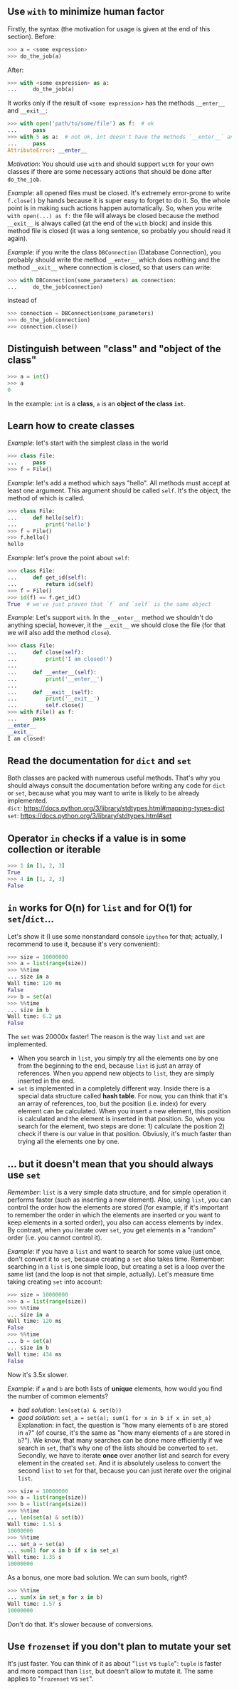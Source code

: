 ## Use `with` to minimize human factor
Firstly, the syntax (the motivation for usage is given at the end of this section).
Before:
```python
>>> a = <some expression>
>>> do_the_job(a)
```
After:
```python
>>> with <some expression> as a:
...     do_the_job(a)
```
It works only if the result of `<some expression>` has the methods `__enter__` and `__exit__`:
```python
>>> with open('path/to/some/file') as f:  # ok
...     pass
>>> with 5 as a:  # not ok, int doesn't have the methods `__enter__` and `__exit__`
...     pass
AttributeError: __enter__
```

_Motivation_: You should use `with` and should support `with` for your own classes
if there are some necessary actions that should be done after `do_the_job`.

_Example_: all opened files must be closed. It's extremely error-prone to write `f.close()` by hands because
it is super easy to forget to do it. So, the whole point is in making such actions happen
automatically. So, when you write `with open(...) as f:` the file will always be closed
because the method `__exit__` is always called (at the end of the `with` block) and
inside this method file is closed (it was a long sentence, so probably you should read it
again).

_Example_: if you write the class `DBConnection` (Database Connection), you probably should
write the method `__enter__` which does nothing and the method `__exit__` where connection
is closed, so that users can write:
```python
>>> with DBConnection(some_parameters) as connection:
...     do_the_job(connection)
```
instead of
```python
>>> connection = DBConnection(some_parameters)
>>> do_the_job(connection)
>>> connection.close()
```


## Distinguish between "class" and "object of the class"
```python
>>> a = int()
>>> a
0
```
In the example: `int` is a **class**, `a` is an **object of the class `int`**.


## Learn how to create classes
_Example_: let's start with the simplest class in the world
```python
>>> class File:
...     pass
>>> f = File()
```

_Example_: let's add a method which says "hello". All methods must accept at least one argument. This argument should be called `self`. It's the object, the method of which is called.
```python
>>> class File:
...     def hello(self):
...         print('hello')
>>> f = File()
>>> f.hello()
hello
```

_Example_: let's prove the point about `self`:
```python
>>> class File:
...     def get_id(self):
...         return id(self)
>>> f = File()
>>> id(f) == f.get_id()
True  # we've just proven that `f` and `self` is the same object
```

_Example_: Let's support `with`. In the `__enter__` method we shouldn't do anything
special, however, it the `__exit__` we should close the file (for that we will also
add the method `close`).
```python
>>> class File:
...     def close(self):
...         print('I am closed!')
... 
...     def __enter__(self):
...         print('__enter__')
... 
...     def __exit__(self):
...         print('__exit__')
...         self.close()
>>> with File() as f:
...     pass
__enter__
__exit__
I am closed!
```


## Read the documentation for `dict` and `set`
Both classes are packed with numerous useful methods. That's why you should always
consult the documentation before writing any code for `dict` or `set`, because what you
may want to write is likely to be already implemented.  
`dict`: https://docs.python.org/3/library/stdtypes.html#mapping-types-dict  
`set`: https://docs.python.org/3/library/stdtypes.html#set  


## Operator `in` checks if a value is in some collection or iterable
```python
>>> 1 in [1, 2, 3]
True
>>> 4 in [1, 2, 3]
False
```


## `in` works for **O(n)** for `list` and for **O(1)** for `set`/`dict`...
Let's show it (I use some nonstandard console `ipython` for that; actually, I
recommend to use it, because it's very convenient):
```python
>>> size = 10000000
>>> a = list(range(size))
>>> %%time
... size in a
Wall time: 120 ms
False
>>> b = set(a)
>>> %%time
... size in b
Wall time: 6.2 µs
False
```
The `set` was 20000x faster! The reason is the way `list` and `set` are implemented.  
- When you search in `list`, you simply try all the elements one by one from the beginning
to the end, because `list` is just an array of references. When you append new objects to `list`,
they are simply inserted in the end.  
- `set` is implemented in a completely different way. Inside there is a special data structure
called **hash table**. For now, you can think that it's an array of references, too,
but the position (i.e. index) for every element can be calculated. When you insert a new element,
this position is calculated and the element is inserted in that position. So, when you
search for the element, two steps are done: 1) calculate the position 2) check if there is our value in that position.
Obviusly, it's much faster than trying all the elements one by one.


## ... but it doesn't mean that you should always use `set`
_Remember_: `list` is a very simple data structure, and for simple operation it performs
faster (such as inserting a new element). Also, using `list`, you can control the order how
the elements are stored (for example, if it's important to remember the order in which
the elements are inserted or you want to keep elements in a sorted order), you also
can access elements by index.
By contrast, when you iterate over `set`, you get elements in a "random" order (i.e. you cannot control it).

_Example_: if you have a `list` and want to search for some value just once, don't convert
it to `set`, because creating a `set` also takes time. Remember: searching in a `list`
is one simple loop, but creating a set is a loop over the same list (and the loop
is not that simple, actually). Let's measure time taking creating `set` into account:
```python
>>> size = 10000000
>>> a = list(range(size))
>>> %%time
... size in a
Wall time: 120 ms
False
>>> %%time
... b = set(a)
... size in b
Wall time: 434 ms
False
```
Now it's 3.5x slower.

_Example_: if `a` and `b` are both lists of **unique** elements, how would you find
the number of common elements?
- _bad solution_: `len(set(a) & set(b))`
- _good solution_: `set_a = set(a); sum(1 for x in b if x in set_a)`  
Explanation: in fact, the question is "how many elements of `b` are stored in `a`?"
(of course, it's the same as "how many elements of `a` are stored in `b`?"). We know,
that many searches can be done more efficiently if we search in `set`, that's why
one of the lists should be converted to `set`. Secondly, we have to iterate **once**
over another list and search for every element in the created `set`. And it is absolutely
useless to convert the second `list` to `set` for that, because you can just iterate over the original `list`.
```python
>>> size = 10000000
>>> a = list(range(size))
>>> b = list(range(size))
>>> %%time
... len(set(a) & set(b))
Wall time: 1.51 s
10000000
>>> %%time
... set_a = set(a)
... sum(1 for x in b if x in set_a)
Wall time: 1.35 s
10000000
```
As a bonus, one more bad solution. We can sum bools, right?
```python
>>> %%time
... sum(x in set_a for x in b)
Wall time: 1.57 s
10000000
```
Don't do that. It's slower because of conversions.


## Use `frozenset` if you don't plan to mutate your set
It's just faster. You can think of it as about "`list` vs `tuple`": `tuple` is faster
and more compact than `list`, but doesn't allow to mutate it.
The same applies to "`frozenset` vs `set`".
